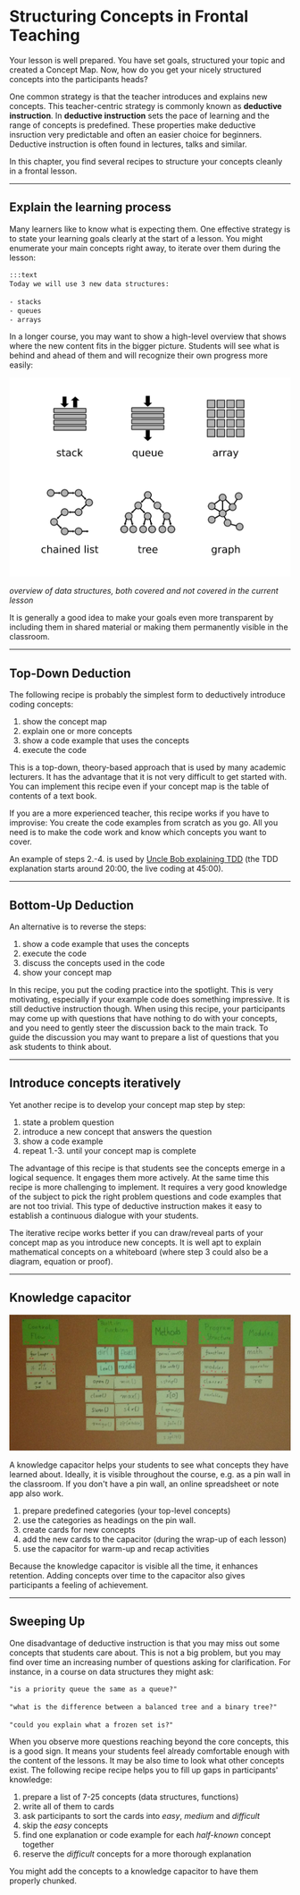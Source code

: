 
# Structuring Concepts in Frontal Teaching

Your lesson is well prepared. You have set goals, structured your topic and created a Concept Map.
Now, how do you get your nicely structured concepts into the participants heads?

One common strategy is that the teacher introduces and explains new concepts.
This teacher-centric strategy is commonly known as **deductive instruction**.
In **deductive instruction** sets the pace of learning and the range of concepts is predefined.
These properties make deductive insruction very predictable and often an easier choice for beginners. 
Deductive instruction is often found in lectures, talks and similar.

In this chapter, you find several recipes to structure your concepts cleanly in a frontal lesson.

----

## Explain the learning process

Many learners like to know what is expecting them.
One effective strategy is to state your learning goals clearly at the start of a lesson.
You might enumerate your main concepts right away, to iterate over them during the lesson:

    :::text
    Today we will use 3 new data structures:

    - stacks
    - queues
    - arrays

In a longer course, you may want to show a high-level overview that shows where the new content fits in the bigger picture.
Students will see what is behind and ahead of them and will recognize their own progress more easily:

![](../images/data_structures.png)

*overview of data structures, both covered and not covered in the current lesson*

It is generally a good idea to make your goals even more transparent by including them in shared material or making them permanently visible in the classroom.

----

## Top-Down Deduction

The following recipe is probably the simplest form to deductively introduce coding concepts:

1. show the concept map
2. explain one or more concepts
3. show a code example that uses the concepts
4. execute the code

This is a top-down, theory-based approach that is used by many academic lecturers.
It has the advantage that it is not very difficult to get started with.
You can implement this recipe even if your concept map is the table of contents of a text book.

If you are a more experienced teacher, this recipe works if you have to improvise: You create the code examples from scratch as you go. All you need is to make the code work and know which concepts you want to cover.

An example of steps 2.-4. is used by [Uncle Bob explaining TDD](https://www.youtube.com/watch?v=58jGpV2Cg50) (the TDD explanation starts around 20:00, the live coding at 45:00).

----

## Bottom-Up Deduction

An alternative is to reverse the steps:

1. show a code example that uses the concepts
2. execute the code
3. discuss the concepts used in the code
4. show your concept map

In this recipe, you put the coding practice into the spotlight.
This is very motivating, especially if your example code does something impressive.
It is still deductive instruction though.
When using this recipe, your participants may come up with questions that have nothing to do with your concepts, and you need to gently steer the discussion back to the main track. 
To guide the discussion you may want to prepare a list of questions that you ask students to think about.

----

## Introduce concepts iteratively

Yet another recipe is to develop your concept map step by step:

1. state a problem question
2. introduce a new concept that answers the question
3. show a code example
4. repeat 1.-3. until your concept map is complete

The advantage of this recipe is that students see the concepts emerge in a logical sequence.
It engages them more actively.
At the same time this recipe is more challenging to implement.
It requires a very good knowledge of the subject to pick the right problem questions and code examples that are not too trivial.
This type of deductive instruction makes it easy to establish a continuous dialogue with your students.

The iterative recipe works better if you can draw/reveal parts of your concept map as you introduce new concepts.
It is well apt to explain mathematical concepts on a whiteboard (where step 3 could also be a diagram, equation or proof).

----

## Knowledge capacitor

![capacitor](../images/Learning_piling-up.jpg)

A knowledge capacitor helps your students to see what concepts they have learned about.
Ideally, it is visible throughout the course, e.g. as a pin wall in the classroom.
If you don't have a pin wall, an online spreadsheet or note app also work.

1. prepare predefined categories (your top-level concepts)
2. use the categories as headings on the pin wall.
3. create cards for new concepts
4. add the new cards to the capacitor (during the wrap-up of each lesson)
4. use the capacitor for warm-up and recap activities

Because the knowledge capacitor is visible all the time, it enhances retention.
Adding concepts over time to the capacitor also gives participants a feeling of achievement.

----

## Sweeping Up

One disadvantage of deductive instruction is that you may miss out some concepts that students care about.
This is not a big problem, but you may find over time an increasing number of questions asking for clarification.
For instance, in a course on data structures they might ask:

    "is a priority queue the same as a queue?"

    "what is the difference between a balanced tree and a binary tree?"

    "could you explain what a frozen set is?"

When you observe more questions reaching beyond the core concepts, this is a good sign.
It means your students feel already comfortable enough with the content of the lessons.
It may be also time to look what other concepts exist.
The following recipe recipe helps you to fill up gaps in participants' knowledge:

1. prepare a list of 7-25 concepts (data structures, functions)
2. write all of them to cards
3. ask participants to sort the cards into *easy*, *medium* and *difficult*
4. skip the *easy* concepts
5. find one explanation or code example for each *half-known* concept together
6. reserve the *difficult* concepts for a more thorough explanation

You might add the concepts to a knowledge capacitor to have them properly chunked.
